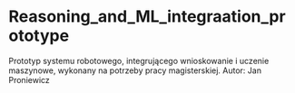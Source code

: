 # Reasoning_and_ML_integraation_prototype
Prototyp systemu robotowego, integrującego wnioskowanie i uczenie maszynowe, wykonany na potrzeby pracy magisterskiej. Autor: Jan Proniewicz
